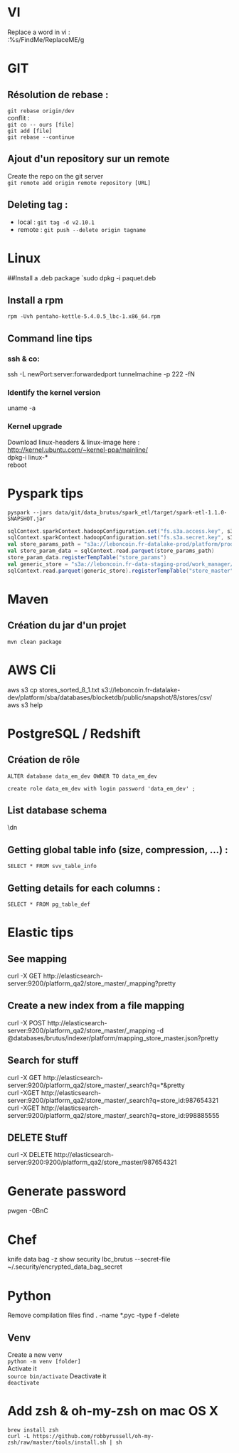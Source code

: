 # VI
Replace a word in vi :  
:%s/FindMe/ReplaceME/g

# GIT
## Résolution de rebase :
`git rebase origin/dev`  
conflit :  
`git co -- ours [file]`  
`git add [file]`  
`git rebase --continue`  

## Ajout d'un repository sur un remote
Create the repo on the git server  
`git remote add origin remote repository [URL]`  

## Deleting tag :
* local : `git tag -d v2.10.1`   
* remote : `git push --delete origin tagname`  

# Linux 
##Install a .deb package
`sudo dpkg -i paquet.deb  

## Install a rpm
`rpm -Uvh pentaho-kettle-5.4.0.5_lbc-1.x86_64.rpm`

## Command line tips
### ssh & co:
ssh -L  newPort:server:forwardedport tunnelmachine -p 222  -fN  

### Identify the kernel version
uname -a

### Kernel upgrade
Download linux-headers & linux-image here : http://kernel.ubuntu.com/~kernel-ppa/mainline/  
dpkg-i linux-*  
reboot  


# Pyspark tips
`pyspark --jars data/git/data_brutus/spark_etl/target/spark-etl-1.1.0-SNAPSHOT.jar`

```scala 
sqlContext.sparkContext.hadoopConfiguration.set("fs.s3a.access.key", s3AccessKey)
sqlContext.sparkContext.hadoopConfiguration.set("fs.s3a.secret.key", s3SecretKey)
val store_params_path = "s3a://leboncoin.fr-datalake-prod/platform/prod/databases/blocketdb/public/snapshot/66/store_params/parquet"
val store_param_data = sqlContext.read.parquet(store_params_path)
store_param_data.registerTempTable("store_params")
val generic_store = "s3a://leboncoin.fr-data-staging-prod/work_manager/prod/666/generic/transform_store_master"
sqlContext.read.parquet(generic_store).registerTempTable("store_master")
```

# Maven
## Création du jar d'un projet
`mvn clean package`

# AWS Cli
aws s3 cp stores_sorted_8_1.txt s3://leboncoin.fr-datalake-dev/platform/sba/databases/blocketdb/public/snapshot/8/stores/csv/  
aws s3 help

# PostgreSQL / Redshift
## Création de rôle
`ALTER database data_em_dev OWNER TO data_em_dev`
  
`create role data_em_dev
with login password 'data_em_dev' ;`

## List database schema
\dn

## Getting global table info (size, compression, ...) : 
`SELECT * FROM svv_table_info`

## Getting details for each columns : 
`SELECT * FROM pg_table_def`

# Elastic tips 
## See mapping
curl -X GET http://elasticsearch-server:9200/platform_qa2/store_master/_mapping?pretty

## Create a new index from a file mapping 
curl -X POST http://elasticsearch-server:9200/platform_qa2/store_master/_mapping -d @databases/brutus/indexer/platform/mapping_store_master.json?pretty

## Search for stuff
curl -X GET http://elasticsearch-server:9200/platform_qa2/store_master/_search?q=*&pretty  
curl -XGET http://elasticsearch-server:9200/platform_qa2/store_master/_search?q=store_id:987654321  
curl -XGET http://elasticsearch-server:9200/platform_qa2/store_master/_search?q=store_id:998885555  

## DELETE Stuff
curl -X DELETE http://elasticsearch-server:9200:9200/platform_qa2/store_master/987654321

# Generate password
pwgen -0BnC

# Chef
knife data bag -z show security lbc_brutus  --secret-file ~/.security/encrypted_data_bag_secret

# Python
Remove compilation files
find . -name *.pyc -type f -delete
## Venv 
Create a new venv  
`python -m venv [folder]`  
Activate it  
`source bin/activate`
Deactivate it  
`deactivate`

# Add zsh & oh-my-zsh on mac OS X 
`brew install zsh`  
`curl -L https://github.com/robbyrussell/oh-my-zsh/raw/master/tools/install.sh | sh`
